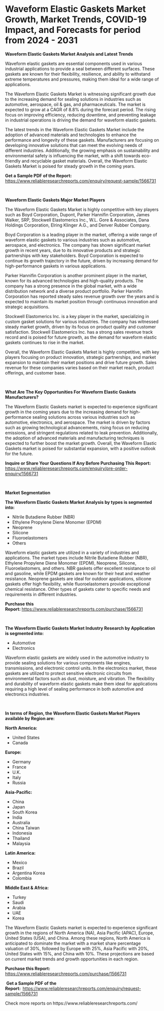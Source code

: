 <p><h1>Waveform Elastic Gaskets Market Growth, Market Trends, COVID-19 Impact, and Forecasts for period from 2024 - 2031</h1></p><p><strong>Waveform Elastic Gaskets Market Analysis and Latest Trends</strong></p>
<p><p>Waveform elastic gaskets are essential components used in various industrial applications to provide a seal between different surfaces. These gaskets are known for their flexibility, resilience, and ability to withstand extreme temperatures and pressures, making them ideal for a wide range of applications.</p><p>The Waveform Elastic Gaskets Market is witnessing significant growth due to the increasing demand for sealing solutions in industries such as automotive, aerospace, oil & gas, and pharmaceuticals. The market is expected to grow at a CAGR of 8.8% during the forecast period. The rising focus on improving efficiency, reducing downtime, and preventing leakage in industrial operations is driving the demand for waveform elastic gaskets.</p><p>The latest trends in the Waveform Elastic Gaskets Market include the adoption of advanced materials and technologies to enhance the performance and longevity of these gaskets. Manufacturers are focusing on developing innovative solutions that can meet the evolving needs of different industries. Additionally, the growing emphasis on sustainability and environmental safety is influencing the market, with a shift towards eco-friendly and recyclable gasket materials. Overall, the Waveform Elastic Gaskets Market is poised for steady growth in the coming years.</p></p>
<p><strong>Get a Sample PDF of the Report:&nbsp;</strong> <a href="https://www.reliableresearchreports.com/enquiry/request-sample/1566731">https://www.reliableresearchreports.com/enquiry/request-sample/1566731</a></p>
<p>&nbsp;</p>
<p><strong>Waveform Elastic Gaskets Major Market Players</strong></p>
<p><p>The Waveform Elastic Gaskets Market is highly competitive with key players such as Boyd Corporation, Dupont, Parker Hannifin Corporation, James Walker, SRP, Stockwell Elastomerics Inc., W.L. Gore & Associates, Dana Holdings Corporation, Elring Klinger A.G., and Denver Rubber Company. </p><p>Boyd Corporation is a leading player in the market, offering a wide range of waveform elastic gaskets to various industries such as automotive, aerospace, and electronics. The company has shown significant market growth in recent years, due to its innovative products and strategic partnerships with key stakeholders. Boyd Corporation is expected to continue its growth trajectory in the future, driven by increasing demand for high-performance gaskets in various applications.</p><p>Parker Hannifin Corporation is another prominent player in the market, known for its advanced technologies and high-quality products. The company has a strong presence in the global market, with a wide distribution network and a diverse product portfolio. Parker Hannifin Corporation has reported steady sales revenue growth over the years and is expected to maintain its market position through continuous innovation and strategic acquisitions.</p><p>Stockwell Elastomerics Inc. is a key player in the market, specializing in custom gasket solutions for various industries. The company has witnessed steady market growth, driven by its focus on product quality and customer satisfaction. Stockwell Elastomerics Inc. has a strong sales revenue track record and is poised for future growth, as the demand for waveform elastic gaskets continues to rise in the market.</p><p>Overall, the Waveform Elastic Gaskets Market is highly competitive, with key players focusing on product innovation, strategic partnerships, and market expansion to maintain their market positions and drive future growth. Sales revenue for these companies varies based on their market reach, product offerings, and customer base.</p></p>
<p>&nbsp;</p>
<p><strong>What Are The Key Opportunities For Waveform Elastic Gaskets Manufacturers?</strong></p>
<p><p>The Waveform Elastic Gaskets market is expected to experience significant growth in the coming years due to the increasing demand for high-performance sealing solutions across various industries such as automotive, electronics, and aerospace. The market is driven by factors such as growing technological advancements, rising focus on reducing emissions, and stringent regulations related to leak prevention. Additionally, the adoption of advanced materials and manufacturing techniques is expected to further boost the market growth. Overall, the Waveform Elastic Gaskets market is poised for substantial expansion, with a positive outlook for the future.</p></p>
<p><strong>Inquire or Share Your Questions If Any Before Purchasing This Report:</strong> <a href="https://www.reliableresearchreports.com/enquiry/pre-order-enquiry/1566731">https://www.reliableresearchreports.com/enquiry/pre-order-enquiry/1566731</a></p>
<p>&nbsp;</p>
<p><strong>Market Segmentation</strong></p>
<p><strong>The Waveform Elastic Gaskets Market Analysis by types is segmented into:</strong></p>
<p><ul><li>Nitrile Butadiene Rubber (NBR)</li><li>Ethylene Propylene Diene Monomer (EPDM)</li><li>Neoprene</li><li>Silicone</li><li>Fluoroelastomers</li><li>Others</li></ul></p>
<p><p>Waveform elastic gaskets are utilized in a variety of industries and applications. The market types include Nitrile Butadiene Rubber (NBR), Ethylene Propylene Diene Monomer (EPDM), Neoprene, Silicone, Fluoroelastomers, and others. NBR gaskets offer excellent resistance to oil and gasoline, while EPDM gaskets are known for their heat and weather resistance. Neoprene gaskets are ideal for outdoor applications, silicone gaskets offer high flexibility, while fluoroelastomers provide exceptional chemical resistance. Other types of gaskets cater to specific needs and requirements in different industries.</p></p>
<p><strong>Purchase this Report:&nbsp;</strong><a href="https://www.reliableresearchreports.com/purchase/1566731">https://www.reliableresearchreports.com/purchase/1566731</a></p>
<p>&nbsp;</p>
<p><strong>The Waveform Elastic Gaskets Market Industry Research by Application is segmented into:</strong></p>
<p><ul><li>Automotive</li><li>Electronics</li></ul></p>
<p><p>Waveform elastic gaskets are widely used in the automotive industry to provide sealing solutions for various components like engines, transmissions, and electronic control units. In the electronics market, these gaskets are utilized to protect sensitive electronic circuits from environmental factors such as dust, moisture, and vibration. The flexibility and durability of waveform elastic gaskets make them ideal for applications requiring a high level of sealing performance in both automotive and electronics industries.</p></p>
<p>&nbsp;</p>
<p><strong>In terms of Region, the Waveform Elastic Gaskets Market Players available by Region are:</strong></p>
<p>
    <p> <strong> North America: </strong>
        <ul>
            <li>United States</li>
            <li>Canada</li>
        </ul>
        </p> 
    <p> <strong> Europe: </strong>
        <ul>
            <li>Germany</li>
            <li>France</li>
            <li>U.K.</li>
            <li>Italy</li>
            <li>Russia</li>
        </ul>
        </p> 
    <p> <strong> Asia-Pacific: </strong>
        <ul>
            <li>China</li>
            <li>Japan</li>
            <li>South Korea</li>
            <li>India</li>
            <li>Australia</li>
            <li>China Taiwan</li>
            <li>Indonesia</li>
            <li>Thailand</li>
            <li>Malaysia</li>
        </ul>
        </p> 
    <p> <strong> Latin America: </strong>
        <ul>
            <li>Mexico</li>
            <li>Brazil</li>
            <li>Argentina Korea</li>
            <li>Colombia</li>
        </ul>
        </p> 
    <p> <strong> Middle East & Africa: </strong>
        <ul>
            <li>Turkey</li>
            <li>Saudi</li>
            <li>Arabia</li>
            <li>UAE</li>
            <li>Korea</li>
        </ul>
    </p>
    </p>
<p><p>The Waveform Elastic Gaskets market is expected to experience significant growth in the regions of North America (NA), Asia Pacific (APAC), Europe, United States (USA), and China. Among these regions, North America is anticipated to dominate the market with a market share percentage valuation of 30%, followed by Europe with 25%, Asia Pacific with 20%, United States with 15%, and China with 10%. These projections are based on current market trends and growth opportunities in each region.</p></p>
<p><strong>Purchase this Report: </strong><a href="https://www.reliableresearchreports.com/purchase/1566731">https://www.reliableresearchreports.com/purchase/1566731</a></p>
<p>&nbsp;<strong>Get a Sample PDF of the Report:&nbsp;&nbsp;</strong><a href="https://www.reliableresearchreports.com/enquiry/request-sample/1566731">https://www.reliableresearchreports.com/enquiry/request-sample/1566731</a></p>
<p><strong></strong></p>
<p>Check more reports on https://www.reliableresearchreports.com/</p>